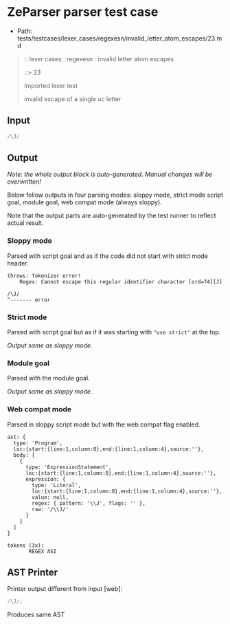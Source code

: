 # ZeParser parser test case

- Path: tests/testcases/lexer_cases/regexesn/invalid_letter_atom_escapes/23.md

> :: lexer cases : regexesn : invalid letter atom escapes
>
> ::> 23
>
> Imported lexer test
>
> invalid escape of a single uc letter


## Input

`````js
/\J/
`````

## Output

_Note: the whole output block is auto-generated. Manual changes will be overwritten!_

Below follow outputs in four parsing modes: sloppy mode, strict mode script goal, module goal, web compat mode (always sloppy).

Note that the output parts are auto-generated by the test runner to reflect actual result.

### Sloppy mode

Parsed with script goal and as if the code did not start with strict mode header.

`````
throws: Tokenizer error!
    Regex: Cannot escape this regular identifier character [ord=74][J]

/\J/
^------- error
`````

### Strict mode

Parsed with script goal but as if it was starting with `"use strict"` at the top.

_Output same as sloppy mode._

### Module goal

Parsed with the module goal.

_Output same as sloppy mode._

### Web compat mode

Parsed in sloppy script mode but with the web compat flag enabled.

`````
ast: {
  type: 'Program',
  loc:{start:{line:1,column:0},end:{line:1,column:4},source:''},
  body: [
    {
      type: 'ExpressionStatement',
      loc:{start:{line:1,column:0},end:{line:1,column:4},source:''},
      expression: {
        type: 'Literal',
        loc:{start:{line:1,column:0},end:{line:1,column:4},source:''},
        value: null,
        regex: { pattern: '\\J', flags: '' },
        raw: '/\\J/'
      }
    }
  ]
}

tokens (3x):
       REGEX ASI
`````


## AST Printer

Printer output different from input [web]:

````js
/\J/;
````

Produces same AST
